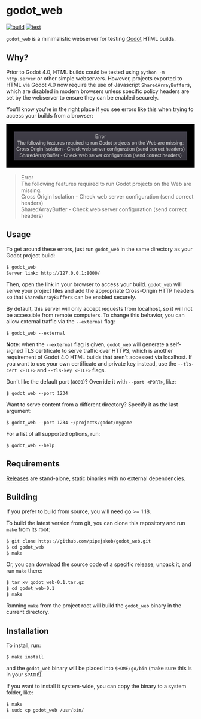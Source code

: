 godot\_web
==========

[![build](https://github.com/pipejakob/godot_web/actions/workflows/build.yaml/badge.svg?branch=main)](https://github.com/pipejakob/godot_web/actions/workflows/build.yaml)
[![test](https://github.com/pipejakob/godot_web/actions/workflows/test.yaml/badge.svg?branch=main)](https://github.com/pipejakob/godot_web/actions/workflows/test.yaml)

`godot_web` is a minimalistic webserver for testing
[Godot](https://godotengine.org/) HTML builds.

## Why?

Prior to Godot 4.0, HTML builds could be tested using `python -m http.server`
or other simple webservers. However, projects exported to HTML via Godot 4.0
now require the use of Javascript `SharedArrayBuffer`s, which are disabled in
modern browsers unless specific policy headers are set by the webserver to
ensure they can be enabled securely.

You'll know you're in the right place if you see errors like this when trying
to access your builds from a browser:

![image](images/browser_error.png)
> Error  
> The following features required to run Godot projects on the Web are missing:  
> Cross Origin Isolation - Check web server configuration (send correct headers)  
> SharedArrayBuffer - Check web server configuration (send correct headers)

## Usage

To get around these errors, just run `godot_web` in the same directory as your
Godot project build:

```shell
$ godot_web
Server link: http://127.0.0.1:8000/
```

Then, open the link in your browser to access your build. `godot_web` will
serve your project files and add the appropriate Cross-Origin HTTP headers so
that `SharedArrayBuffer`s can be enabled securely.

By default, this server will only accept requests from localhost, so it will
not be accessible from remote computers. To change this behavior, you can allow
external traffic via the `--external` flag:

```shell
$ godot_web --external
```

**Note:** when the `--external` flag is given, `godot_web` will generate a
self-signed TLS certificate to serve traffic over HTTPS, which is another
requirement of Godot 4.0 HTML builds that aren't accessed via localhost. If you
want to use your own certificate and private key instead, use the `--tls-cert
<FILE>` and `--tls-key <FILE>` flags.

Don't like the default port (`8000`)? Override it with `--port <PORT>`, like:

```shell
$ godot_web --port 1234
```

Want to serve content from a different directory? Specify it as the last
argument:

```shell
$ godot_web --port 1234 ~/projects/godot/mygame
```

For a list of all supported options, run:

```shell
$ godot_web --help
```

## Requirements

[Releases](https://github.com/pipejakob/godot_web/releases) are stand-alone,
static binaries with no external dependencies.

## Building

If you prefer to build from source, you will need [go](https://go.dev/) >= 1.18.

To build the latest version from git, you can clone this repository and run
`make` from its root:

```shell
$ git clone https://github.com/pipejakob/godot_web.git
$ cd godot_web
$ make
```

Or, you can download the source code of a specific
[release](https://github.com/pipejakob/godot_web/releases), unpack it, and run
`make` there:

```shell
$ tar xv godot_web-0.1.tar.gz
$ cd godot_web-0.1
$ make
```

Running `make` from the project root will build the `godot_web` binary in the
current directory.

## Installation

To install, run:

```shell
$ make install
```

and the `godot_web` binary will be placed into `$HOME/go/bin` (make sure this
is in your `$PATH`!).

If you want to install it system-wide, you can copy the binary to a system
folder, like:

```shell
$ make
$ sudo cp godot_web /usr/bin/
```
